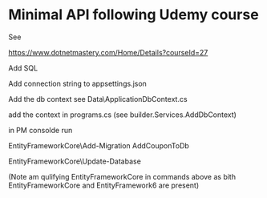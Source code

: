﻿# Minimal API following Udemy course

See

https://www.dotnetmastery.com/Home/Details?courseId=27

Add SQL

Add connection string to appsettings.json

Add the db context see Data\ApplicationDbContext.cs

add the context in programs.cs (see builder.Services.AddDbContext)

in PM consolde run

 EntityFrameworkCore\Add-Migration AddCouponToDb


 EntityFrameworkCore\Update-Database

 (Note am qulifying EntityFrameworkCore in commands above as bith EntityFrameworkCore and EntityFramework6 are present)


